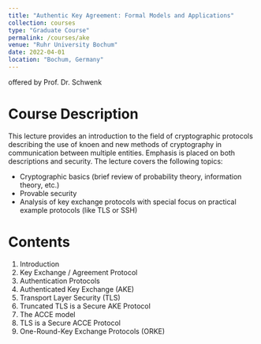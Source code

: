 ```yaml
---
title: "Authentic Key Agreement: Formal Models and Applications"
collection: courses
type: "Graduate Course"
permalink: /courses/ake
venue: "Ruhr University Bochum"
date: 2022-04-01
location: "Bochum, Germany"
---
```


offered by Prof. Dr. Schwenk

Course Description
======

This lecture provides an introduction to the field of cryptographic protocols describing the use of knoen and new methods of cryptography in communication between multiple entities.
Emphasis is placed on both descriptions and security.
The lecture covers the following topics:

* Cryptographic basics (brief review of probability theory, information theory, etc.)
* Provable security
* Analysis of key exchange protocols with special focus on practical example protocols (like TLS or SSH)


Contents
======

1. Introduction
2. Key Exchange / Agreement Protocol
3. Authentication Protocols
4. Authenticated Key Exchange (AKE)
5. Transport Layer Security (TLS)
6. Truncated TLS is a Secure AKE Protocol
7. The ACCE model
8. TLS is a Secure ACCE Protocol
9. One-Round-Key Exchange Protocols (ORKE)
